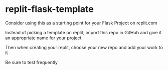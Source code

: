 # replit-flask-template
Consider using this as a starting point for your Flask Project on replit.com

Instead of picking a template on replit, import this repo in GitHub and give it an appropriate name for your project

Then when creating your replit, choose your new repo and add your work to it

Be sure to test frequently
